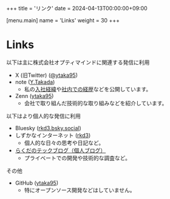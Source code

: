 +++
title = 'リンク'
date = 2024-04-13T00:00:00+09:00

[menu.main]
name = 'Links'
weight = 30
+++

# Links

以下は主に株式会社オプティマインドに関連する発信に利用

- X (旧Twitter) ([@ytaka95](https://twitter.com/ytaka95/))
- note ([Y.Takada](https://note.com/ytaka95))
    - 私の[入社経緯](https://note.com/ytaka95/n/nf764363bf51f)や[社内での経歴](https://note.com/ytaka95/n/na484bd0f0c25)などを公開しています。
- Zenn ([ytaka95](https://zenn.dev/ytaka95/))
    - 会社で取り組んだ技術的な取り組みなどを紹介しています。

以下はより個人的な発信に利用

- Bluesky ([rkd3.bsky.social](https://bsky.app/profile/did:plc:2gchgz27qi6pnu7haeeqpqrt))
- しずかなインターネット ([rkd3](https://sizu.me/rkd3/))
    - 個人的な日々の思考や日記など。
- [らくだのテックブログ（個人ブログ）](https://rkd3.dev)
    - プライベートでの開発や技術的な調査など。

その他

- GitHub ([ytaka95](https://github.com/ytaka95))
    - 特にオープンソース開発などはしていません。
